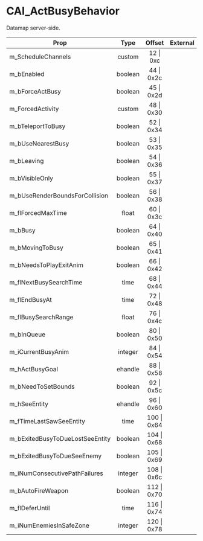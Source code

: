 # CAI_ActBusyBehavior

Datamap server-side.

|Prop|Type|Offset|External|
|---|:-:|:-:|--:|
|m_ScheduleChannels|custom|12 \| 0xc||
|m_bEnabled|boolean|44 \| 0x2c||
|m_bForceActBusy|boolean|45 \| 0x2d||
|m_ForcedActivity|custom|48 \| 0x30||
|m_bTeleportToBusy|boolean|52 \| 0x34||
|m_bUseNearestBusy|boolean|53 \| 0x35||
|m_bLeaving|boolean|54 \| 0x36||
|m_bVisibleOnly|boolean|55 \| 0x37||
|m_bUseRenderBoundsForCollision|boolean|56 \| 0x38||
|m_flForcedMaxTime|float|60 \| 0x3c||
|m_bBusy|boolean|64 \| 0x40||
|m_bMovingToBusy|boolean|65 \| 0x41||
|m_bNeedsToPlayExitAnim|boolean|66 \| 0x42||
|m_flNextBusySearchTime|time|68 \| 0x44||
|m_flEndBusyAt|time|72 \| 0x48||
|m_flBusySearchRange|float|76 \| 0x4c||
|m_bInQueue|boolean|80 \| 0x50||
|m_iCurrentBusyAnim|integer|84 \| 0x54||
|m_hActBusyGoal|ehandle|88 \| 0x58||
|m_bNeedToSetBounds|boolean|92 \| 0x5c||
|m_hSeeEntity|ehandle|96 \| 0x60||
|m_fTimeLastSawSeeEntity|time|100 \| 0x64||
|m_bExitedBusyToDueLostSeeEntity|boolean|104 \| 0x68||
|m_bExitedBusyToDueSeeEnemy|boolean|105 \| 0x69||
|m_iNumConsecutivePathFailures|integer|108 \| 0x6c||
|m_bAutoFireWeapon|boolean|112 \| 0x70||
|m_flDeferUntil|time|116 \| 0x74||
|m_iNumEnemiesInSafeZone|integer|120 \| 0x78||
